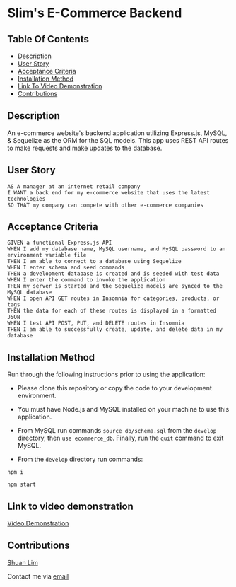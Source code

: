 # Slim's E-Commerce Backend

## Table Of Contents

- [Description](#description)
- [User Story](#user-story)
- [Acceptance Criteria](#acceptance-criteria)
- [Installation Method](#installation-method)
- [Link To Video Demonstration](#link-to-video-demonstration)
- [Contributions](#contributions)

## Description

An e-commerce website's backend application utilizing Express.js, MySQL, & Sequelize as the ORM for the SQL models. This app uses REST API routes to make requests and make updates to the database.

## User Story

```
AS A manager at an internet retail company
I WANT a back end for my e-commerce website that uses the latest technologies
SO THAT my company can compete with other e-commerce companies
```

## Acceptance Criteria

```
GIVEN a functional Express.js API
WHEN I add my database name, MySQL username, and MySQL password to an environment variable file
THEN I am able to connect to a database using Sequelize
WHEN I enter schema and seed commands
THEN a development database is created and is seeded with test data
WHEN I enter the command to invoke the application
THEN my server is started and the Sequelize models are synced to the MySQL database
WHEN I open API GET routes in Insomnia for categories, products, or tags
THEN the data for each of these routes is displayed in a formatted JSON
WHEN I test API POST, PUT, and DELETE routes in Insomnia
THEN I am able to successfully create, update, and delete data in my database
```

## Installation Method

Run through the following instructions prior to using the application:

- Please clone this repository or copy the code to your development environment.
- You must have Node.js and MySQL installed on your machine to use this application.

- From MySQL run commands `source db/schema.sql` from the `develop` directory, then `use ecommerce_db`. Finally, run the `quit` command to exit MySQL.

- From the `develop` directory run commands:

```
npm i
```

```
npm start
```

## Link to video demonstration

<a href='https://drive.google.com/file/d/19NlBvpr4HdrEFK21ei0c2BrdDj-Q19Pt/view'>Video Demonstration</a>

## Contributions

<a href='https://github.com/ShuanLim'>Shuan Lim</a>

Contact me via <a href='shuanmlim@gmail.com'>email</a>

